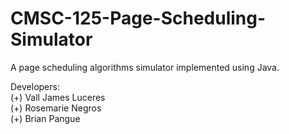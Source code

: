 # CMSC-125-Page-Scheduling-Simulator
A page scheduling algorithms simulator implemented using Java.<br>

Developers:<br>
(+) Vall James Luceres<br>
(+) Rosemarie Negros<br>
(+) Brian Pangue<br>
